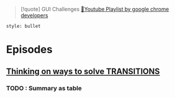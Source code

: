 
> [!quote] GUI Challenges
> [🎥Youtube Playlist by google chrome developers](https://www.youtube.com/playlist?list=PLNYkxOF6rcIAaV1wwI9540OC_3XoIzMjQ)
```toc
style: bullet
```

# Episodes
## [Thinking on ways to solve TRANSITIONS](https://www.youtube.com/watch?v=jjtiIIjEsTw&list=PLNYkxOF6rcIAaV1wwI9540OC_3XoIzMjQ&index=1&ab_channel=GoogleChromeDevelopers)
### TODO : Summary as table
